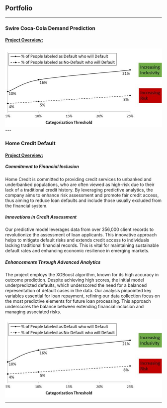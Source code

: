 ## Portfolio
---
### Swire Coca-Cola Demand Prediction 
#### [Project Overview:](https://github.com/GustavVollo/Demand_prediction_Swire-CC)

<img src="/Capture2.JPG?raw=true"/>
---

### Home Credit Default

#### [Project Overview:](https://github.com/GustavVollo/Home-Credit-Default-Project)

##### Commitment to Financial Inclusion
Home Credit is committed to providing credit services to unbanked and underbanked populations, who are often viewed as high-risk due to their lack of a traditional credit history. By leveraging predictive analytics, the company aims to enhance risk assessment and promote fair credit access, thus aiming to reduce loan defaults and include those usually excluded from the financial system.

##### Innovations in Credit Assessment
Our predictive model leverages data from over 356,000 client records to revolutionize the assessment of loan applicants. This innovative approach helps to mitigate default risks and extends credit access to individuals lacking traditional financial records. This is vital for maintaining sustainable default rates and enhancing economic resilience in emerging markets.

##### Enhancements Through Advanced Analytics
The project employs the XGBoost algorithm, known for its high accuracy in outcome prediction. Despite achieving high scores, the initial model underpredicted defaults, which underscored the need for a balanced representation of default cases in the data. Our analysis pinpointed key variables essential for loan repayment, refining our data collection focus on the most predictive elements for future loan processing. This approach underscores the balance between extending financial inclusion and managing associated risks.

<img src="/Capture2.JPG?raw=true"/>


---





